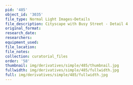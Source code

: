 ```yaml
---
pid: '485'
object_id: '3035'
file_type: Normal Light Images›Details
file_description: Cityscape with Busy Street - Detail 4
original_format:
research_date:
researchers:
equipment_used:
file_location:
file_notes:
collection: curatorial_files
order: '58'
thumbnail: img/derivatives/simple/485/thumbnail.jpg
fullwidth: img/derivatives/simple/485/fullwidth.jpg
full: img/derivatives/simple/485/fullwidth.jpg
---
```

